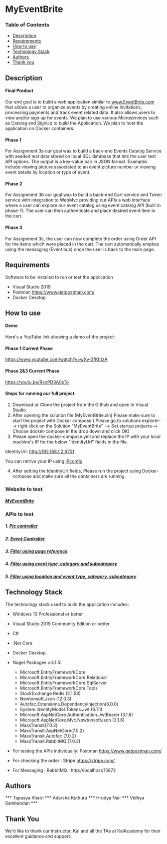 # MyEventBrite

### Table of Contents
- [Description](#description)
- [Requirements](#requirements)
- [How to use](#how-to-use)
- [Technology Stack](#technology-stack)
- [Authors](#authors)
- [Thank you](#thank-you)

## Description
#### Final Product
Our end goal is to build a web application similar to www.EventBrite.com that allows a user to organize events by creating online invitations, processing payments and track event related data. 
It also allows users to view and/or sign up for events. We plan to use various Microservices such as Catalog and SignUp to build the Application. We plan to host the application on Docker containers.

#### Phase 1 
For Assignment 3a our goal was to build a back-end Events Catalog Service with seeded test data stored on local SQL database that lets the user test API options. The output is a key-value pair in JSON format. 
Examples include viewing picture associated to an event picture number or viewing event details by location or type of event.

#### Phase 2 
For Assignment 3b our goal was to build a back-end Cart service and Token service with integration to WebMvc providing our APIs a web interface where a user can explore our event catalog using event catalog API (built in phase-1). The user can then authenticate and place desired event item in the cart. 

#### Phase 3 

For Assignment 3c, the user can now complete the order using Order API for the items which were placed in the cart. The cart automatically empties using the messaging (Event bus) once the user is back to the main page. 


## Requirements
Software to be installed to run or test the application
- Visual Studio 2019 
- Postman https://www.getpostman.com/
- Docker Desktop

## How to use
#### Demo
Here's a YouTube link showing a demo of the project:
#### Phase 1 Current Phase
https://www.youtube.com/watch?v=wXy-2fKhtzA

#### Phase 2&3 Current Phase
https://youtu.be/RsnPD3A0sTo

#### Steps for running our full project
1. Download or Clone the project from the Github and open in Visual Studio.
2. After opening the solution file (MyEventBrite.sln) Please make sure to start the project with Docker compose ( Please go to solutions explorer--> right click on the Solution "MyEventBrite" --> Set startup projects--> Choose docket-compose in the drop down and click OK)
3. Please open the docker-compose.yml and replace the IP with your local machine's IP for the below "IdentityUrl" fields in the file.

IdentityUrl: http://192.168.1.2:6701

You can retrive your IP using [IPconfig](https://docs.microsoft.com/en-us/windows-server/administration/windows-commands/ipconfig )

4. After setting the IdentityUrl fields, Please run the project using Docker-compose and make sure all the containers are running. 

### Website to test
##### [MyEventBrite](http://localhost:6821)

### APIs to test
##### 1. [Pic controller](http://localhost:6821/api/pic/4)

##### 2. [Event Controller](http://localhost:6821/api/Event/eventitems?pageIndex=0&pageSize=5)

##### 3. [Filter using page reference](http://localhost:6821/api/Event/EventLocations?pageIndex=0&pageSize=2)

##### 4. [Filter using event type, category and subcategory](http://localhost:6821/api/Event/eventitems/type/1/category/1/subCategory/4?pageIndex=0&pageSize=1)

##### 5. [Filter using location and event type, category, subcategory](http://localhost:6821/api/Event/items/location/2/type/1/category/1/subCategory/4?pageIndex=0&pageSize=1)

## Technology Stack
The technology stack used to build the application includes:
- Windows 10 Professional or better
- Visual Studio 2019 Community Edition or better
- C#
- .Net Core
- Docker Desktop
- Nuget Packages v.3.1.5: 
  - Microsoft.EntityFrameworkCore
  - Microsoft.EntityFrameworkCore.Relational
  - Microsoft.EntityFrameworkCore.SqlServer
  - Microsoft.EntityFrameworkCore.Tools
  - StackExchange.Redis (2.1.58)
  - Newtonsoft.Json (12.0.3)
  - Autofac.Extensions.DependencyInjection(6.0.0)
  - System.IdentityModel.Tokens.Jwt (6.7.1)
  - Microsoft.AspNetCore.Authentication.JwtBearer (3.1.6)
  - Microsoft.AspNetCore.Mvc.NewtonsoftJson (3.1.6)
  - MassTransit(7.0.2)
  - MassTransit.AspNetCore(7.0.2)
  - MassTransit.Autofac (7.0.2)
  - MassTransit.RabbitMQ (7.0.2)


- For testing the APIs individually: Postman https://www.getpostman.com/
- For checking the order : Stripe https://stripe.com/
- For Messaging : RabbitMQ : http://localhost/15672



## Authors
*** Tapasya Khatri *** Adarsha Kuthuru *** Hrudya Nair *** Vidhya Sambandan ***

## Thank You
We'd like to thank our instructor, Kal and all the TAs at KalAcademy for their excellent guidance and support. 
